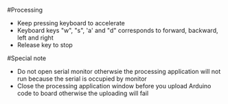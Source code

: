 #Processing
- Keep pressing keyboard to accelerate<br>
- Keyboard keys "w", "s", 'a' and "d" corresponds to forward, backward, left and right<br>
- Release key to stop<br>

#Special note
- Do not open serial monitor otherwsie the processing application will not run because the serial is occupied by monitor<br>
- Close the processing application window before you upload Arduino code to board otherwise the uploading will fail<br>
